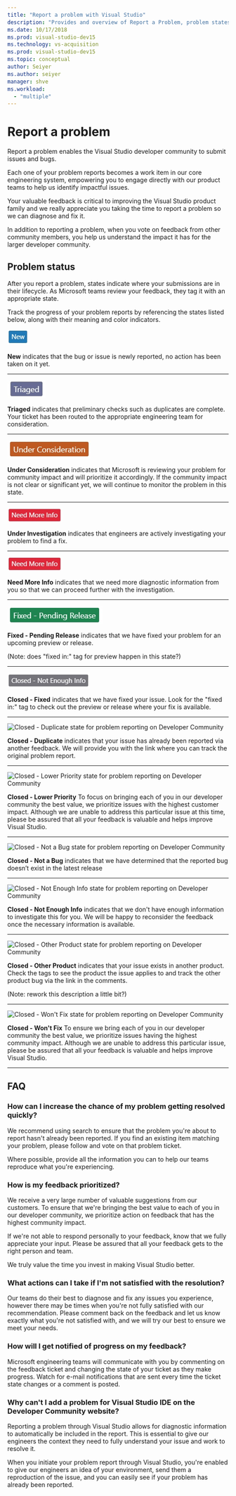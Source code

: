 ```yaml
---
title: "Report a problem with Visual Studio"
description: "Provides and overview of Report a Problem, problem states and defintions"
ms.date: 10/17/2018
ms.prod: visual-studio-dev15
ms.technology: vs-acquisition
ms.prod: visual-studio-dev15
ms.topic: conceptual
author: Seiyer
ms.author: seiyer
manager: shve
ms.workload:
  - "multiple"
---
```

# Report a problem 

Report a problem enables the Visual Studio developer community to submit issues and bugs.

Each one of your problem reports becomes a work item in our core engineering system, empowering you to engage directly with our product teams to help us identify impactful issues.

Your valuable feedback is critical to improving the Visual Studio product family and we really appreciate you taking the time to report a problem so we can diagnose and fix it. 

In addition to reporting a problem, when you vote on feedback from other community members, you help us understand the impact it has for the larger developer community. 

## Problem status 

After you report a problem, states indicate where your submissions are in their lifecycle. As Microsoft teams review your feedback, they tag it with an appropriate state.

Track the progress of your problem reports by referencing the states listed below, along with their meaning and color indicators. 

![New state for problem reporting on Developer Community](../ide/media/ProblemStates/New.jpg)

**New** indicates that the bug or issue is newly reported, no action has been taken on it yet.
- - -

![Triaged state for problem reporting on Developer Community](../ide/media/ProblemStates/Triaged.jpg)

**Triaged** indicates that preliminary checks such as duplicates are complete. Your ticket has been routed to the appropriate engineering team for consideration. 
- - -

![Under Consideration state for problem reporting on Developer Community](../ide/media/ProblemStates/UnderConsideration.jpg)

**Under Consideration** indicates that Microsoft is reviewing your problem for community impact and will prioritize it accordingly. If the community impact is not clear or significant yet, we will continue to monitor the problem in this state.
- - -

![Under Investigation state for problem reporting on Developer Community](../ide/media/ProblemStates/NeedMoreInfo.jpg)

**Under Investigation** indicates that engineers are actively investigating your problem to find a fix. 
- - -

![Need More Info state for problem reporting on Developer Community](../ide/media/ProblemStates/NeedMoreInfo.jpg)

**Need More Info** indicates that we need more diagnostic information from you so that we can proceed further with the investigation.
- - -

![Fixed - Pending Release state for problem reporting on Developer Community](../ide/media/ProblemStates/FixedPendingRelease.jpg)

**Fixed - Pending Release** indicates that we have fixed your problem for an upcoming preview or release.

(Note: does "fixed in:" tag for preview happen in this state?)
- - -

![Closed - Fixed state for problem reporting on Developer Community](../ide/media/ProblemStates/ClosedNotEnoughInfo.jpg) 

**Closed - Fixed** indicates that we have fixed your issue. Look for the "fixed in:" tag to check out the preview or release where your fix is available.
- - -

![Closed - Duplicate state for problem reporting on Developer Community](../ide/media/ProblemStates/CompletedPreview.jpg)

**Closed - Duplicate** indicates that your issue has already been reported via another feedback. We will provide you with the link where you can track the original problem report.
- - -

![Closed - Lower Priority state for problem reporting on Developer Community](../ide/media/ProblemStates/CompletedRelease.jpg)

**Closed - Lower Priority** To focus on bringing each of you in our developer community the best value, we prioritize issues with the highest customer impact. Although we are unable to address this particular issue at this time, please be assured that all your feedback is valuable and helps improve Visual Studio. 
- - -

![Closed - Not a Bug state for problem reporting on Developer Community](../ide/media/ProblemStates/CompletedRelease.jpg)

**Closed - Not a Bug**  indicates that we have determined that the reported bug doesn’t exist in the latest release  
- - -

![Closed - Not Enough Info state for problem reporting on Developer Community](../ide/media/ProblemStates/CompletedRelease.jpg)

**Closed - Not Enough Info** indicates that we don't have enough information to investigate this for you. We will be happy to reconsider the feedback once the necessary information is available. 
- - - 

![Closed - Other Product state for problem reporting on Developer Community](../ide/media/ProblemStates/CompletedRelease.jpg)

**Closed - Other Product** indicates that your issue exists in another product. Check the tags to see the product the issue applies to and track the other product bug via the link in the comments.

(Note: rework this description a little bit?)
_ _ _ 

![Closed - Won't Fix state for problem reporting on Developer Community](../ide/media/ProblemStates/CompletedRelease.jpg)

**Closed - Won't Fix** To ensure we bring each of you in our developer community the best value, we prioritize issues having the highest community impact. Although we are unable to address this particular issue, please be assured that all your feedback is valuable and helps improve Visual Studio. 
- - - 

## FAQ

### How can I increase the chance of my problem getting resolved quickly? 

We recommend using search to ensure that the problem you're about to report hasn't already been reported. If you find an existing item matching your problem, please follow and vote on that problem ticket.

Where possible, provide all the information you can to help our teams reproduce what you're experiencing.

### How is my feedback prioritized?

We receive a very large number of valuable suggestions from our customers. To ensure that we're bringing the best value to each of you in our developer community, we prioritize action on feedback that has the highest community impact. 

If we're not able to respond personally to your feedback, know that we fully appreciate your input. Please be assured that all your feedback gets to the right person and team. 

We truly value the time you invest in making Visual Studio better.

### What actions can I take if I'm not satisfied with the resolution?

Our teams do their best to diagnose and fix any issues you experience, however there may be times when you're not fully satisfied with our recommendation. Please comment back on the feedback and let us know exactly what you're not satisfied with, and we will try our best to ensure we meet your needs.

### How will I get notified of progress on my feedback?

Microsoft engineering teams will communicate with you by commenting on the feedback ticket and changing the state of your ticket as they make progress. Watch for e-mail notifications that are sent every time the ticket state changes or a comment is posted. 

### Why can't I add a problem for Visual Studio IDE on the Developer Community website? 

Reporting a problem through Visual Studio allows for diagnostic information to automatically be included in the report. This is essential to give our engineers the context they need to fully understand your issue and work to resolve it. 

When you initiate your problem report through Visual Studio, you're enabled to give our engineers an idea of your environment, send them a reproduction of the issue, and you can easily see if your problem has already been reported.

